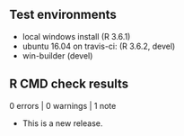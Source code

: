 ## Test environments
* local windows install (R 3.6.1)
* ubuntu 16.04 on travis-ci: (R 3.6.2, devel)
* win-builder (devel)

## R CMD check results

0 errors | 0 warnings | 1 note

* This is a new release.
